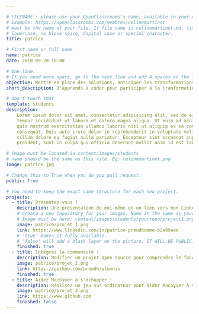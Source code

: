 ```yaml
---

# FILENAME : please use your OpenClassrooms's name, available in your url.
# Example: https://openclassrooms.com/membres/celinemartinet
# must be the name of your file. If file name is celinemartinet.md, title is celinemartinet.
# lowercase, no blank space, Capital case or special character.
title: patrice

# First name or full name
name: patrice
date: 2018-09-20 10:00

# One line.
# If you need more space, go to the next line and add 4 spaces on the left, as in 'description'.
objective: Mettre en place des solutions, anticiper les transformations
short_description: J'apprends à coder pour participer à la tranformation digitale

# don't touch that
template: students
description:
    Lorem ipsum dolor sit amet, consectetur adipisicing elit, sed do eiusmod
    tempor incididunt ut labore et dolore magna aliqua. Ut enim ad minim veniam,
    quis nostrud exercitation ullamco laboris nisi ut aliquip ex ea commodo
    consequat. Duis aute irure dolor in reprehenderit in voluptate velit esse
    cillum dolore eu fugiat nulla pariatur. Excepteur sint occaecat cupidatat non
    proident, sunt in culpa qui officia deserunt mollit anim id est laborum.

# image must be located in content/images/students
# name should be the same as this file. Eg: celinemartinet.png
image: patrice.jpg

# Change this to True when you do you pull request.
public: True

# You need to keep the exact same structure for each new project.
projects:
  - title: Présentez-vous !
    description: Une présentation de moi-même et un lien vers mon LinkedIn.
    # Create a new repository for your images. Name it the same as your nickname and profile picture.
    # Image must be here: content/images/students/yourrepo/project1.png
    image: patrice/projet_1.png
    link: https://www.linkedin.com/in/patrice-preudhomme-b2a99aaa
    # 'true' makes it fully available.
    # 'false' will add a black layer on the picture. IT WILL BE PUBLIC!
    finished: true
  - title: Intégrez la communauté !
    description: Modifier un projet Open Source pour comprendre le fonctionnement de Git, de Github et des pull requests.
    image: patrice/projet_2.png
    link: https://github.com/preudh/alumnis
    finished: true
  - title: Aidez MacGyver à s'échapper !
    description: Réalisez un jeu sur ordinateur pour aider MacGyver à sortir d'un labyrinthe !
    image: patrice/projet_3.png
    link: https://www.github.com
    finished: false
---
```

